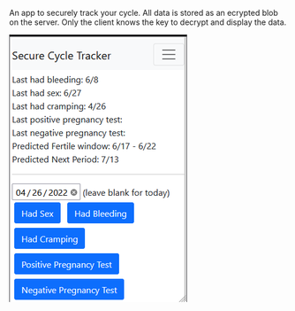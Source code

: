 An app to securely track your cycle.
All data is stored as an ecrypted blob on the server.
Only the client knows the key to decrypt and display the data.

![Alt text](https://raw.githubusercontent.com/GrantGMiller/flask-secure-cycle-tracking/master/images/Screenshot%202022-07-06%20132622.png "a title")